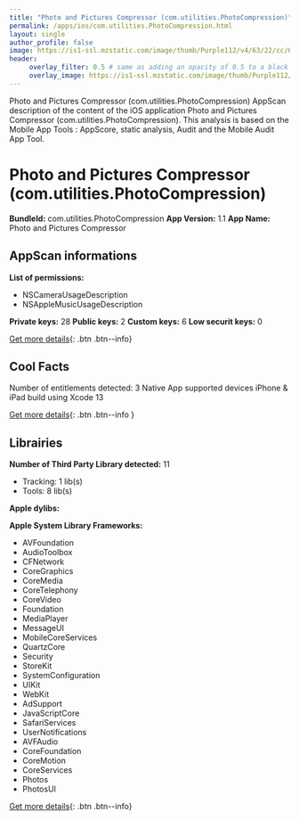 ```yaml
---
title: "Photo and Pictures Compressor (com.utilities.PhotoCompression)"
permalink: /apps/ios/com.utilities.PhotoCompression.html
layout: single
author_profile: false
image: https://is1-ssl.mzstatic.com/image/thumb/Purple112/v4/63/22/cc/6322cc46-2b61-7205-8e84-aea8ee25d626/AppIcon-0-1x_U007emarketing-0-10-0-85-220.png/512x512bb.jpg
header: 
     overlay_filter: 0.5 # same as adding an opacity of 0.5 to a black background
     overlay_image: https://is1-ssl.mzstatic.com/image/thumb/Purple112/v4/63/22/cc/6322cc46-2b61-7205-8e84-aea8ee25d626/AppIcon-0-1x_U007emarketing-0-10-0-85-220.png/512x512bb.jpg
---
```

Photo and Pictures Compressor (com.utilities.PhotoCompression) AppScan description of the content of the iOS application Photo and Pictures Compressor (com.utilities.PhotoCompression). This analysis is based on the Mobile App Tools : AppScore, static analysis, Audit and the Mobile Audit App Tool.

# Photo and Pictures Compressor (com.utilities.PhotoCompression)

**BundleId:** com.utilities.PhotoCompression
**App Version:** 1.1
**App Name:** Photo and Pictures Compressor


## AppScan informations 

**List of permissions:** 
- NSCameraUsageDescription
- NSAppleMusicUsageDescription
  
  
**Private keys:** 28
**Public keys:** 2
**Custom keys:** 6
**Low securit keys:** 0
  
[Get more details](/pricing.html){: .btn .btn--info}

## Cool Facts

Number of entitlements detected: 3
Native App
supported devices iPhone & iPad
build using Xcode 13
  
[Get more details](/pricing.html){: .btn .btn--info }

## Librairies 
**Number of Third Party Library detected:** 11
- Tracking: 1 lib(s)
- Tools: 8 lib(s)


**Apple dylibs:**


**Apple System Library Frameworks:**
- AVFoundation
- AudioToolbox
- CFNetwork
- CoreGraphics
- CoreMedia
- CoreTelephony
- CoreVideo
- Foundation
- MediaPlayer
- MessageUI
- MobileCoreServices
- QuartzCore
- Security
- StoreKit
- SystemConfiguration
- UIKit
- WebKit
- AdSupport
- JavaScriptCore
- SafariServices
- UserNotifications
- AVFAudio
- CoreFoundation
- CoreMotion
- CoreServices
- Photos
- PhotosUI


  
[Get more details](/pricing.html){: .btn .btn--info}

